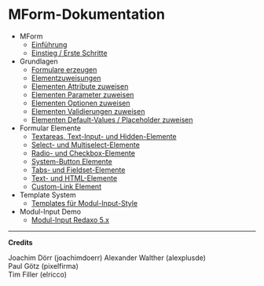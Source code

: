# MForm-Dokumentation

- MForm
	- [Einführung](main_intro.md)
	- [Einstieg / Erste Schritte](erste_schritte.md)
- Grundlagen
	- [Formulare erzeugen](form_create.md)
	- [Elementzuweisungen](elements_general.md)
    - [Elementen Attribute zuweisen](elements_attributes.md)
    - [Elementen Parameter zuweisen](elements_params.md)
    - [Elementen Optionen zuweisen](elements_options.md)
    - [Elementen Validierungen zuweisen](elements_validates.md)
    - [Elementen Default-Values / Placeholder zuweisen](elements_default_values.md)
- Formular Elemente
	- [Textareas, Text-Input- und Hidden-Elemente](form_input_hidden.md)
	- [Select- und Multiselect-Elemente](form_select_multiselect.md)
	- [Radio- und Checkbox-Elemente](form_radio_checkbox.md)
	- [System-Button Elemente](form_system_button.md)
	- [Tabs- und Fieldset-Elemente](form_fieldset_tabs.md)
	- [Text- und HTML-Elemente](form_text_html.md)
	- [Custom-Link Element](form_custom_link.md)
- Template System
	- [Templates für Modul-Input-Style](template_modul_input.md)
- Modul-Input Demo
	- [Modul-Input Redaxo 5.x](modul_demo_r5.x.md)

---

**Credits**

Joachim Dörr (joachimdoerr)
Alexander Walther (alexplusde)  
Paul Götz (pixelfirma)  
Tim Filler (elricco)